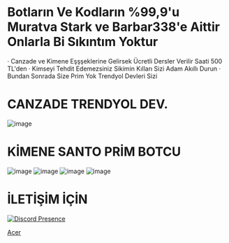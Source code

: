 
# Botların Ve Kodların %99,9'u Muratva Stark ve Barbar338'e Aittir Onlarla Bi Sıkıntım Yoktur
· Canzade ve Kimene Eşşşeklerine Gelirsek Ücretli Dersler Verilir Saati 500 TL'den 
· Kimseyi Tehdit Edemezsiniz Sikimin Kılları Sizi Adam Akıllı Durun 
· Bundan Sonrada Size Prim Yok Trendyol Devleri Sizi 

# CANZADE TRENDYOL DEV.
![image](https://github.com/ravgar/canzade-kimene-bots/assets/97904458/e14cd767-a336-427a-b572-7ade1aa68754)

# KİMENE SANTO PRİM BOTCU
![image](https://github.com/ravgar/canzade-kimene-bots/assets/97904458/06237816-aabd-4842-ba32-bbc93e593184)
![image](https://github.com/ravgar/canzade-kimene-bots/assets/97904458/3ef536e2-5987-4696-a99e-214cb0fdf57e)
![image](https://github.com/ravgar/canzade-kimene-bots/assets/97904458/087c4684-f0c6-45d8-a9cd-a6b1669a51de)
![image](https://github.com/ravgar/canzade-kimene-bots/assets/97904458/080ddac2-e666-4246-94a1-d9fed1e9c39d)

# İLETİŞİM İÇİN 
[![Discord Presence](https://lanyard-profile-readme.vercel.app/api/1049727678091120640?hideDiscrim=true)](https://discord.com/users/1049727678091120640)

[Acer](https://github.com/acerhizm)





